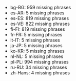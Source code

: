- bg-BG: 959 missing phrases
- es-AR: 5 missing phrases
- es-ES: 819 missing phrases
- es-VE: 822 missing phrases
- fi-FI: 819 missing phrases
- fr-FR: 5 missing phrases
- it-IT: 5 missing phrases
- ja-JP: 5 missing phrases
- ko-KR: 5 missing phrases
- nl-NL: 5 missing phrases
- pl-PL: 994 missing phrases
- ru-RU: 34 missing phrases
- zh-Hans: 4 missing phrases
